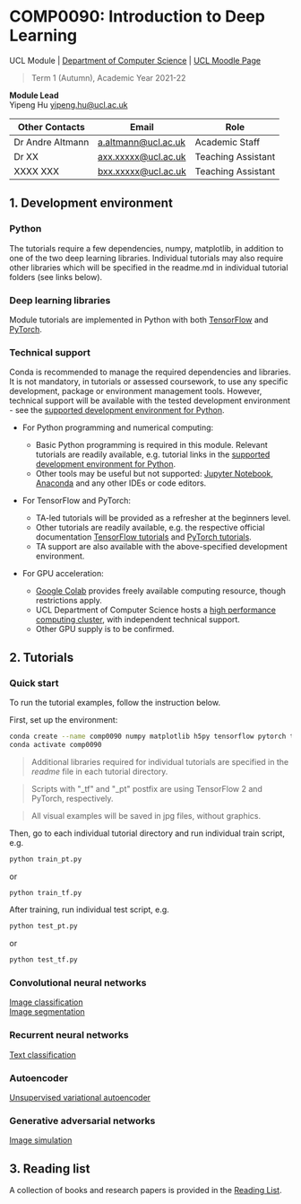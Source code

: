 # COMP0090: Introduction to Deep Learning
UCL Module | [Department of Computer Science](https://www.ucl.ac.uk/computer-science/) | [UCL Moodle Page](https://moodle.ucl.ac.uk/course/view.php?id=1444)
>Term 1 (Autumn), Academic Year 2021-22 


**Module Lead**  
Yipeng Hu <yipeng.hu@ucl.ac.uk>

|**Other Contacts**   | Email                       | Role           |
|---------------------|-----------------------------|----------------|
|Dr Andre Altmann     | <a.altmann@ucl.ac.uk>       | Academic Staff |
|Dr XX                | <axx.xxxxx@ucl.ac.uk>       | Teaching Assistant |
|XXXX XXX             | <bxx.xxxxx@ucl.ac.uk>       | Teaching Assistant |


## 1. Development environment

### Python
The tutorials require a few dependencies, numpy, matplotlib, in addition to one of the two deep learning libraries. Individual tutorials may also require other libraries which will be specified in the readme.md in individual tutorial folders (see links below). 

### Deep learning libraries
Module tutorials are implemented in Python with both [TensorFlow](https://www.tensorflow.org/) and [PyTorch](https://pytorch.org/). 

### Technical support
Conda is recommended to manage the required dependencies and libraries. It is not mandatory, in tutorials or assessed coursework, to use any specific development, package or environment management tools. However, technical support will be available with the tested development environment - see the [supported development environment for Python].

- For Python programming and numerical computing: 
    - Basic Python programming is required in this module. Relevant tutorials are readily available, e.g. tutorial links in the [supported development environment for Python].
    - Other tools may be useful but not supported: [Jupyter Notebook](https://jupyter.org/), [Anaconda](https://www.anaconda.com/products/individual) and any other IDEs or code editors.

- For TensorFlow and PyTorch:
    - TA-led tutorials will be provided as a refresher at the beginners level.
    - Other tutorials are readily available, e.g. the respective official documentation [TensorFlow tutorials](https://www.tensorflow.org/tutorials) and [PyTorch tutorials](https://pytorch.org/tutorials/). 
    - TA support are also available with the above-specified development environment.

- For GPU acceleration:
    - [Google Colab](https://colab.research.google.com/) provides freely available computing resource, though restrictions apply.
    - UCL Department of Computer Science hosts a [high performance computing cluster](https://hpc.cs.ucl.ac.uk/), with independent technical support.
    - Other GPU supply is to be confirmed.

[supported development environment for Python]: https://weisslab.cs.ucl.ac.uk/YipengHu/mphy0030/-/blob/main/docs/dev_env_python.md


## 2. Tutorials
### Quick start
To run the tutorial examples, follow the instruction below.

First, set up the environment:
``` bash
conda create --name comp0090 numpy matplotlib h5py tensorflow pytorch torchvision
conda activate comp0090
```
>Additional libraries required for individual tutorials are specified in the _readme_ file in each tutorial directory. 

>Scripts with "_tf" and "_pt" postfix are using TensorFlow 2 and PyTorch, respectively.

>All visual examples will be saved in jpg files, without graphics.

Then, go to each individual tutorial directory and run individual train script, e.g.
``` bash
python train_pt.py   
```
or 
``` bash
python train_tf.py  
```

After training, run individual test script, e.g.
``` bash
python test_pt.py   
```
or 
``` bash
python test_tf.py  
```



### Convolutional neural networks
[Image classification](tutorials/image_classification)  
[Image segmentation](tutorials/image_segmentation)

### Recurrent neural networks
[Text classification](tutorials/text_classification)

### Autoencoder
[Unsupervised variational autoencoder](tutorials/mnist_vae)

### Generative adversarial networks
[Image simulation](tutorials/image_gan)


## 3. Reading list
A collection of books and research papers is provided in the [Reading List](docs/reading.md).

